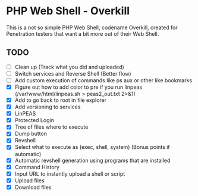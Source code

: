 # PHP Web Shell - Overkill
This is a not so simple PHP Web Shell, codename Overkill, created for Penetration testers that want a bit more out of their Web Shell.  

## TODO
- [ ] Clean up (Track what you did and uploaded)
- [ ] Switch services and Reverse Shell (Better flow)
- [ ] Add custom execution of commands like ps aux or other like bookmarks
- [x] Figure out how to add color to pre if you run linpeas (/var/www/html/linpeas.sh > peas2_out.txt 2>&1)
- [x] Add to go back to root in file explorer
- [x] Add versioning to services
- [x] LinPEAS
- [x] Protected Login
- [x] Tree of files where to execute
- [x] Dump button
- [x] Revshell
- [x] Select what to execute as (exec, shell, system) (Bonus points if automatic)
- [x] Automatic revshell generation using programs that are installed
- [x] Command History
- [x] Input URL to instantly upload a shell or script
- [x] Upload files
- [x] Download files